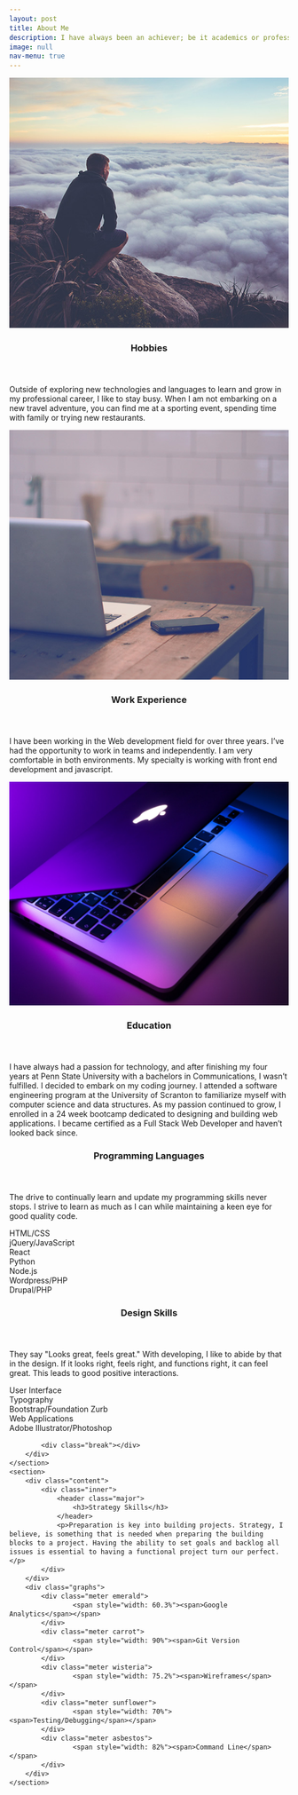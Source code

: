 ```yaml
---
layout: post
title: About Me
description: I have always been an achiever; be it academics or professional life or sports or any other field in my life. I believe in success through hard work and dedication. I like to think about George Bernard Shaw's quote "Life isn't about finding yourself. Life is about creating yourself." I believe that through creativity and hard work, every challenge will be more enjoyable.  I enjoy life to the fullest and love humor. I am a progressive thinker and enjoy learning new things.  
image: null
nav-menu: true
---
```


<!-- Main -->
<div id="main">

<section id="one" class="spotlights">
	<section>
		<a href="generic.html" class="image">
			<img src="assets/images/pic08.jpg" alt="" data-position="center center">
		</a>
		<div class="content">
			<div class="inner">
				<header class="major">
					<h3>Hobbies</h3>
				</header>
				<p>Outside of exploring new technologies and languages to learn and grow in my professional career, I like to stay busy. When I am not embarking on a new travel adventure, you can find me at a sporting event, spending time with family or trying new restaurants.</p>
			</div>
		</div>
	</section>
	<section>
		<a href="generic.html" class="image">
			<img src="assets/images/pic09.jpg" alt="" data-position="top center">
		</a>
		<div class="content">
			<div class="inner">
				<header class="major">
					<h3>Work Experience</h3>
				</header>
				<p>I have been working in the Web development field for over three years. I’ve had the opportunity to work in teams and independently. I am very comfortable in both environments. My specialty is working with front end development and javascript. </p>
			</div>
		</div>
	</section>
	<section>
		<a href="generic.html" class="image">
			<img src="assets/images/education.jpg" alt="" data-position="center center">
		</a>
		<div class="content">
			<div class="inner">
				<header class="major">
					<h3>Education</h3>
				</header>
				<p> I have always had a passion for technology, and after finishing my four years at Penn State University with a bachelors in Communications, I wasn’t fulfilled. I decided to embark on my coding journey. I attended a software engineering program at the University of Scranton to familiarize myself with computer science and data structures. As my passion continued to grow, I enrolled in a 24 week bootcamp dedicated to designing and building web applications. I became certified as a Full Stack Web Developer and haven’t looked back since.</p>
			</div>
		</div>
	</section>
	<section>
		<div class="content">
			<div class="inner">
				<header class="major">
					<h3>Programming Languages</h3>
				</header>
				<p>The drive to continually learn and update my programming skills never stops. I strive to learn as much as I can while maintaining a keen eye for good quality code. </p>
			</div>
		</div>
		<div class="graphs" >
			<div class="meter emerald">
					<span style="width: 90%"><span>HTML/CSS</span></span>
			</div>
			<div class="meter carrot">
					<span style="width: 80%"><span>jQuery/JavaScript</span></span>
			</div>
			<div class="meter wisteria">
					<span style="width: 50%"><span>React</span></span>
			</div>
			<div class="meter sunflower">
					<span style="width: 35%"><span>Python</span></span>
			</div>
			<div class="meter midnight">
					<span style="width: 70%"><span>Node.js</span></span>
			</div>
			<div class="meter pomengrate">
					<span style="width: 70%"><span>Wordpress/PHP</span></span>
			</div>
			<div class="meter asbestos">
					<span style="width: 60%"><span>Drupal/PHP</span></span>
			</div>
			<div class="break"></div>
		</div>
	</section>
	<section>
		<div class="content">
			<div class="inner">
				<header class="major">
					<h3>Design Skills</h3>
				</header>
				<p>They say "Looks great, feels great." With developing, I like to abide by that in the design. If it looks right, feels right, and functions right, it can feel great. This leads to good positive interactions.</p>
			</div>
		</div>
		<div class="graphs">
			<div class="meter emerald">
					<span style="width: 60%"><span>User Interface</span></span>
			</div>
			<div class="meter carrot">
					<span style="width: 90%"><span>Typography</span></span>
			</div>
			<div class="meter asbestos">
					<span style="width: 82%"><span>Bootstrap/Foundation Zurb</span></span>
			</div>
			<div class="meter wisteria">
					<span style="width: 70%"><span>Web Applications</span></span>
			</div>
			<div class="meter sunflower">
					<span style="width: 50%"><span>Adobe Illustrator/Photoshop</span></span>
			</div>

			<div class="break"></div>
		</div>
	</section>
	<section>
		<div class="content">
			<div class="inner">
				<header class="major">
					<h3>Strategy Skills</h3>
				</header>
				<p>Preparation is key into building projects. Strategy, I believe, is something that is needed when preparing the building blocks to a project. Having the ability to set goals and backlog all issues is essential to having a functional project turn our perfect. </p>
			</div>
		</div>
		<div class="graphs">
			<div class="meter emerald">
					<span style="width: 60.3%"><span>Google Analytics</span></span>
			</div>
			<div class="meter carrot">
					<span style="width: 90%"><span>Git Version Control</span></span>
			</div>
			<div class="meter wisteria">
					<span style="width: 75.2%"><span>Wireframes</span></span>
			</div>
			<div class="meter sunflower">
					<span style="width: 70%"><span>Testing/Debugging</span></span>
			</div>
			<div class="meter asbestos">
					<span style="width: 82%"><span>Command Line</span></span>
			</div>
		</div>
	</section>
